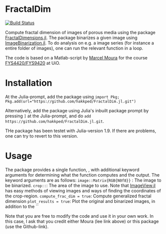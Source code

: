 # FractalDim

[![Build Status](https://github.com/hakkped/FractalDim.jl/actions/workflows/CI.yml/badge.svg?branch=main)](https://github.com/hakkped/FractalDim.jl/actions/workflows/CI.yml?query=branch%3Amain)

Compute fractal dimension of images of porous media using the package [FractalDimensions.jl](https://github.com/JuliaDynamics/FractalDimensions.jl). The package binarizes a given image using [ImageBinarization.jl](https://github.com/JuliaImages/ImageBinarization.jl). To do analysis on e.g. a image series (for instance a entire folder of images), one can run the relevant function in a loop.

The code is based on a Matlab-script by [Marcel Moura](https://www.mn.uio.no/fysikk/english/people/aca/mnmoura/) for the course [FYS4420/FYS9420](https://www.uio.no/studier/emner/matnat/fys/FYS9420/index-eng.html) at UiO.


# Installation
At the Julia-prompt, add the package using `import Pkg; Pkg.add(url="https://github.com/hakkped/FractalDim.jl.git")`

Alternatively, add the package using Julia's inbuilt package prompt by pressing `]` at the Julia-prompt, and do `add https://github.com/hakkped/FractalDim.jl.git`.

THe package has been testet with Julia-version 1.9. If there are problems, one can try to revert to this version. 

# Usage
The package provides a single function, , with additional keyword arguments for determining what the function computes and the output. The keyword arguments are as follows:
`image::Matrix{RGB{N0f8}}` : The image to be binarized.
`crop::`: The area of the image to use. Note that [ImageView.jl](https://github.com/JuliaImages/ImageView.jl) has easy methods of viewing images and ways of finding the coordinates of the crop-region.
`compute_frac_dim = true`: Compute generalized fractal dimension
`plot_results = true`: Plot the original and binarized images, in addition to the 
``


Note that you are free to modify the code and use it in your own work. In this case, I ask that you credit either Moura (lee link above) or this package (use the Github-link).
